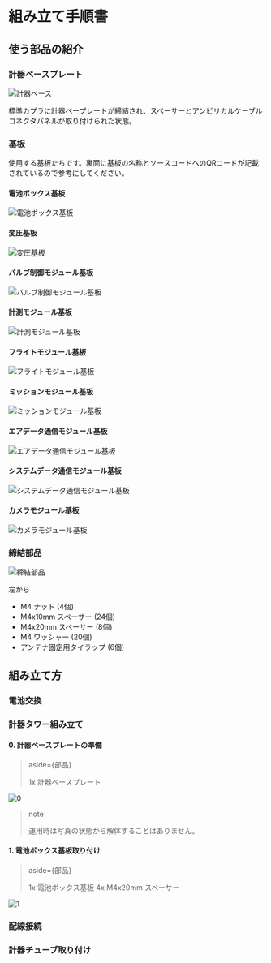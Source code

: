 # 組み立て手順書

## 使う部品の紹介

### 計器ベースプレート

![計器ベース](./images/Tejunsho/Misc/AvionocsBase.JPG)

標準カプラに計器ベープレートが締結され、スペーサーとアンビリカルケーブルコネクタパネルが取り付けられた状態。

### 基板

使用する基板たちです。裏面に基板の名称とソースコードへのQRコードが記載されているので参考にしてください。

#### 電池ボックス基板

![電池ボックス基板](./images/Tejunsho/Boards/BatteryBoard.JPG)

#### 変圧基板

![変圧基板](./images/Tejunsho/Boards/TransformationBoard.JPG)

#### バルブ制御モジュール基板

![バルブ制御モジュール基板](./images/Tejunsho/Boards/ValveControlModuleBoard.JPG)

#### 計測モジュール基板

![計測モジュール基板](./images/Tejunsho/Boards/SensingModuleBoard.JPG)

#### フライトモジュール基板

![フライトモジュール基板](./images/Tejunsho/Boards/FlightModuleBoard.JPG)

#### ミッションモジュール基板

![ミッションモジュール基板](./images/Tejunsho/Boards/MissionModuleBoard.JPG)

#### エアデータ通信モジュール基板

![エアデータ通信モジュール基板](./images/Tejunsho/Boards/AirDataCommunicationModule.JPG)

#### システムデータ通信モジュール基板

![システムデータ通信モジュール基板](./images/Tejunsho/Boards/SystemDataCommunicationModuleBoard.JPG)

#### カメラモジュール基板

![カメラモジュール基板](./images/Tejunsho/Boards/CameraModuleBoards.JPG)

### 締結部品

![締結部品](./images/Tejunsho/Misc/Bolts.JPG)

左から

- M4 ナット (4個)
- M4x10mm スペーサー (24個)
- M4x20mm スペーサー (8個)
- M4 ワッシャー (20個)
- アンテナ固定用タイラップ (6個)

## 組み立て方

### 電池交換

### 計器タワー組み立て

#### 0. 計器ベースプレートの準備

> aside={部品}
>
> 1x 計器ベースプレート
>

![0](./images/Tejunsho/Tejun/0.jpeg)

> note
>
> 運用時は写真の状態から解体することはありません。

#### 1. 電池ボックス基板取り付け

> aside={部品}
>
> 1x 電池ボックス基板
> 4x M4x20mm スペーサー

![1](./images/Tejunsho/Tejun/1.jpeg)

### 配線接続

### 計器チューブ取り付け
